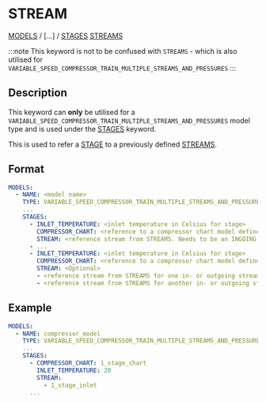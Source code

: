# STREAM

[MODELS](MODELS) /
[...] / [STAGES](STAGES.md)
[STREAMS](STREAMS.md)

:::note
This keyword is not to be confused with `STREAMS` - which is also utilised for `VARIABLE_SPEED_COMPRESSOR_TRAIN_MULTIPLE_STREAMS_AND_PRESSURES`
:::

## Description

This keyword can **only** be utilised for a `VARIABLE_SPEED_COMPRESSOR_TRAIN_MULTIPLE_STREAMS_AND_PRESSURES` model type and is used under the [STAGES](STAGES.md) keyword.

This is used to refer a [STAGE](STAGES.md) to a previously defined [STREAMS](STREAMS.md). 

## Format

~~~~~~~~yaml
MODELS:
  - NAME: <model name>
    TYPE: VARIABLE_SPEED_COMPRESSOR_TRAIN_MULTIPLE_STREAMS_AND_PRESSURES
    ...
    STAGES:
      - INLET_TEMPERATURE: <inlet temperature in Celsius for stage>
        COMPRESSOR_CHART: <reference to a compressor chart model defined in MODELS>
        STREAM: <reference stream from STREAMS. Needs to be an INGOING type stream.>
      - ...
      - INLET_TEMPERATURE: <inlet temperature in Celsius for stage>
        COMPRESSOR_CHART: <reference to a compressor chart model defined in MODELS>
        STREAM: <Optional>
        - <reference stream from STREAMS for one in- or outgoing stream. Optional>
        - <reference stream from STREAMS for another in- or outgoing stream. Optional>
~~~~~~~~

## Example

~~~~~~~~yaml
MODELS:
  - NAME: compressor_model
    TYPE: VARIABLE_SPEED_COMPRESSOR_TRAIN_MULTIPLE_STREAMS_AND_PRESSURES
    ...
    STAGES:
      - COMPRESSOR_CHART: 1_stage_chart
        INLET_TEMPERATURE: 20
        STREAM: 
          - 1_stage_inlet
      ...
~~~~~~~~
